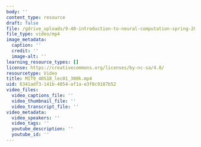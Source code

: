 ```yaml
---
body: ''
content_type: resource
draft: false
file: /gdrive_uploads/9-40-introduction-to-neural-computation-spring-2018/1ri7oc1DQw_R4GYGe4JXplPjVR7-i3p86/mit9_40s18_lec01_300k.mp4
file_type: video/mp4
image_metadata:
  caption: ''
  credit: ''
  image-alt: ''
learning_resource_types: []
license: https://creativecommons.org/licenses/by-nc-sa/4.0/
resourcetype: Video
title: MIT9_40S18_lec01_300k.mp4
uid: 6341adf3-141b-4054-af1a-e3f8c9187b52
video_files:
  video_captions_file: ''
  video_thumbnail_file: ''
  video_transcript_file: ''
video_metadata:
  video_speakers: ''
  video_tags: ''
  youtube_description: ''
  youtube_id: ''
---
```

